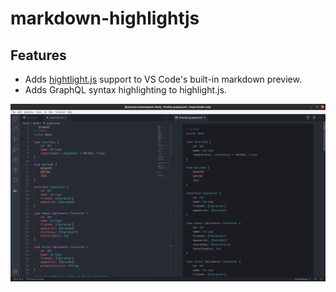 # markdown-highlightjs

## Features

-   Adds [hightlight.js](https://highlightjs.com/) support to VS Code's built-in
    markdown preview.
-   Adds GraphQL syntax highlighting to highlight.js.

![Demo!](demo/demo.gif)
